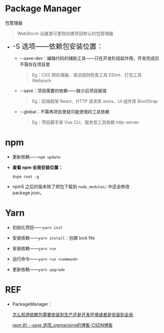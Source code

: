 # Package Manager

包管理器



> WebStorm 设置里可更改创建项目默认的包管理器



+ <span style="font-size:22px">-S 选项——依赖包安装位置：</span>

    + --save-dev：编辑代码的辅助工具——只在开发阶段起作用，开发完成后不需存在项目里

        > Eg：CSS 预处理器、语法规则检查工具 ESlint、打包工具  Webpack

    + --save：项目需要的依赖——缺少后项目报错

        > Eg：前端框架 React、HTTP 请求库 axios、UI 组件库 BootStrap

    + --global：不需再项目里就可能使用的工具依赖

        > Eg：项目脚手架 Vue CLI、服务型工具依赖 http-server



# npm

+ 更新依赖——`npm update`

+ **查看 npm 全局安装位置：**

    ```shell
    $npm root -g
    ```
+ npm5 之后的版本除了把包下载到 `node_modules/` 中还会修改 package.json。

# Yarn

+ 初始化项目——`yarn init`
+ 安装依赖——`yarn install`：创建 lock file
+ 安装依赖——`yarn run`
+ 运行命令——`yarn run <command>`

+ 更新依赖——`yarn upgrade`


# REF

+ PackageManager：

    [怎么知道依赖包需要安装到生产还是开发环境或者是安装到全局](https://yogwang.site/2019/nodejs-npm-save-dev-global/)
    
    [npm 的 --save 选项_sigmarising的博客-CSDN博客](https://blog.csdn.net/sigmarising/article/details/88532197?spm=1001.2101.3001.6661.1&utm_medium=distribute.pc_relevant_t0.none-task-blog-2%7Edefault%7ECTRLIST%7ERate-1.pc_relevant_paycolumn_v3&depth_1-utm_source=distribute.pc_relevant_t0.none-task-blog-2%7Edefault%7ECTRLIST%7ERate-1.pc_relevant_paycolumn_v3&utm_relevant_index=1)
